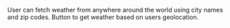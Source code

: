 User can fetch weather from anywhere around the world using city names and zip codes. Button to get weather based on users geolocation.
